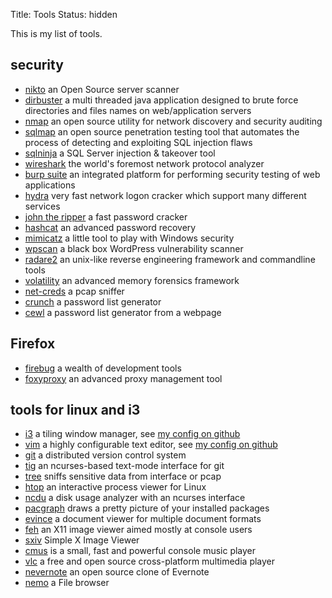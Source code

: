 Title: Tools
Status: hidden

This is my list of tools.

## security

  * [nikto](https://cirt.net/nikto2) an Open Source server scanner
  * [dirbuster](https://www.owasp.org/index.php/Category:OWASP_DirBuster_Project) a multi threaded java application designed to brute force directories and files names on web/application servers
  * [nmap](https://nmap.org/) an open source utility for network discovery and security auditing
  * [sqlmap](http://sqlmap.org/) an open source penetration testing tool that automates the process of detecting and exploiting SQL injection flaws
  * [sqlninja](http://sqlninja.sourceforge.net/) a SQL Server injection & takeover tool
  * [wireshark](https://www.wireshark.org/) the world's foremost network protocol analyzer
  * [burp suite](http://portswigger.net/burp/) an integrated platform for performing security testing of web applications
  * [hydra](https://www.thc.org/thc-hydra/)  very fast network logon cracker
    which support many different services
  * [john the ripper](http://www.openwall.com/john/) a fast password cracker
  * [hashcat](http://hashcat.net) an advanced password recovery
  * [mimicatz](http://blog.gentilkiwi.com/mimikatz) a little tool to play with Windows security
  * [wpscan](http://wpscan.org/) a black box WordPress vulnerability scanner
  * [radare2](http://www.radare.org/r/) an unix-like reverse engineering framework and commandline tools
  * [volatility](http://www.volatilityfoundation.org/) an advanced memory forensics framework
  * [net-creds](https://github.com/DanMcInerney/net-creds) a pcap sniffer
  * [crunch](http://crunch-wordlist.sourceforge.net/) a password list generator
  * [cewl](https://digi.ninja/projects/cewl.php) a password list generator from
    a webpage

## Firefox

  * [firebug](https://addons.mozilla.org/en-US/firefox/addon/firebug/) a wealth of development tools
  * [foxyproxy](https://addons.mozilla.org/en-US/firefox/addon/foxyproxy-standard/) an advanced proxy management tool

## tools for linux and i3

  * [i3](https://i3wm.org/) a tiling window manager, see
    [my config on github](https://github.com/maggick/dotfiles/tree/master/i3)
  * [vim](http://www.vim.org/) a highly configurable text editor, see
    [my config on github](https://github.com/maggick/dotfiles/blob/master/vimrc)
  * [git](http://git-scm.com/) a distributed version control system
  * [tig](http://jonas.nitro.dk/tig/) an ncurses-based text-mode interface for git
  * [tree](http://mama.indstate.edu/users/ice/tree/) sniffs sensitive data from interface or pcap
  * [htop](http://hisham.hm/htop/) an interactive process viewer for Linux
  * [ncdu](http://dev.yorhel.nl/ncdu) a disk usage analyzer with an ncurses interface
  * [pacgraph](http://kmkeen.com/pacgraph/) draws a pretty picture of your installed packages
  * [evince](https://wiki.gnome.org/Apps/Evince) a document viewer for multiple document formats
  * [feh](http://feh.finalrewind.org/) an X11 image viewer aimed mostly at console users
  * [sxiv](https://github.com/muennich/sxiv) Simple X Image Viewer
  * [cmus](https://cmus.github.io/) is a small, fast and powerful console music player
  * [vlc](http://www.videolan.org/) a free and open source cross-platform multimedia player
  * [nevernote](http://nevernote.sourceforge.net/) an open source clone of Evernote
  * [nemo](https://github.com/linuxmint/nemo) a File browser
